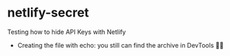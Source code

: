 # netlify-secret
Testing how to hide API Keys with Netlify
- Creating the file with echo: you still can find the archive in DevTools 👎🏻
